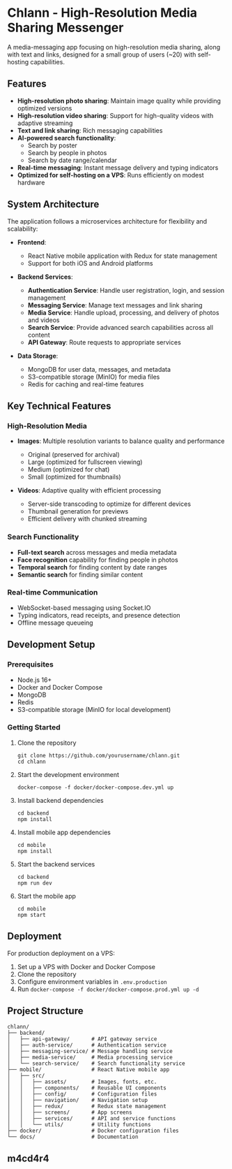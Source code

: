 # Chlann - High-Resolution Media Sharing Messenger

A media-messaging app focusing on high-resolution media sharing, along with text and links, designed for a small group of users (~20) with self-hosting capabilities.

## Features

- **High-resolution photo sharing**: Maintain image quality while providing optimized versions
- **High-resolution video sharing**: Support for high-quality videos with adaptive streaming
- **Text and link sharing**: Rich messaging capabilities
- **AI-powered search functionality**:
  - Search by poster
  - Search by people in photos
  - Search by date range/calendar
- **Real-time messaging**: Instant message delivery and typing indicators
- **Optimized for self-hosting on a VPS**: Runs efficiently on modest hardware

## System Architecture

The application follows a microservices architecture for flexibility and scalability:

- **Frontend**: 
  - React Native mobile application with Redux for state management
  - Support for both iOS and Android platforms

- **Backend Services**:
  - **Authentication Service**: Handle user registration, login, and session management
  - **Messaging Service**: Manage text messages and link sharing
  - **Media Service**: Handle upload, processing, and delivery of photos and videos
  - **Search Service**: Provide advanced search capabilities across all content
  - **API Gateway**: Route requests to appropriate services

- **Data Storage**:
  - MongoDB for user data, messages, and metadata
  - S3-compatible storage (MinIO) for media files
  - Redis for caching and real-time features

## Key Technical Features

### High-Resolution Media

- **Images**: Multiple resolution variants to balance quality and performance
  - Original (preserved for archival)
  - Large (optimized for fullscreen viewing)
  - Medium (optimized for chat)
  - Small (optimized for thumbnails)
  
- **Videos**: Adaptive quality with efficient processing
  - Server-side transcoding to optimize for different devices
  - Thumbnail generation for previews
  - Efficient delivery with chunked streaming

### Search Functionality

- **Full-text search** across messages and media metadata
- **Face recognition** capability for finding people in photos
- **Temporal search** for finding content by date ranges
- **Semantic search** for finding similar content

### Real-time Communication

- WebSocket-based messaging using Socket.IO
- Typing indicators, read receipts, and presence detection
- Offline message queueing

## Development Setup

### Prerequisites

- Node.js 16+
- Docker and Docker Compose
- MongoDB
- Redis
- S3-compatible storage (MinIO for local development)

### Getting Started

1. Clone the repository
   ```
   git clone https://github.com/yourusername/chlann.git
   cd chlann
   ```

2. Start the development environment
   ```
   docker-compose -f docker/docker-compose.dev.yml up
   ```

3. Install backend dependencies
   ```
   cd backend
   npm install
   ```

4. Install mobile app dependencies
   ```
   cd mobile
   npm install
   ```

5. Start the backend services
   ```
   cd backend
   npm run dev
   ```

6. Start the mobile app
   ```
   cd mobile
   npm start
   ```

## Deployment

For production deployment on a VPS:

1. Set up a VPS with Docker and Docker Compose
2. Clone the repository
3. Configure environment variables in `.env.production`
4. Run `docker-compose -f docker/docker-compose.prod.yml up -d`

## Project Structure

```
chlann/
├── backend/
│   ├── api-gateway/       # API gateway service
│   ├── auth-service/      # Authentication service
│   ├── messaging-service/ # Message handling service
│   ├── media-service/     # Media processing service
│   └── search-service/    # Search functionality service
├── mobile/                # React Native mobile app
│   ├── src/
│   │   ├── assets/        # Images, fonts, etc.
│   │   ├── components/    # Reusable UI components
│   │   ├── config/        # Configuration files
│   │   ├── navigation/    # Navigation setup
│   │   ├── redux/         # Redux state management
│   │   ├── screens/       # App screens
│   │   ├── services/      # API and service functions
│   │   └── utils/         # Utility functions
├── docker/                # Docker configuration files
└── docs/                  # Documentation
```

## m4cd4r4
